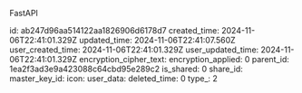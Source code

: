 FastAPI

id: ab247d96aa514122aa1826906d6178d7
created_time: 2024-11-06T22:41:01.329Z
updated_time: 2024-11-06T22:41:07.560Z
user_created_time: 2024-11-06T22:41:01.329Z
user_updated_time: 2024-11-06T22:41:01.329Z
encryption_cipher_text: 
encryption_applied: 0
parent_id: 1ea2f3ad3e9a423088c64cbd95e289c2
is_shared: 0
share_id: 
master_key_id: 
icon: 
user_data: 
deleted_time: 0
type_: 2
